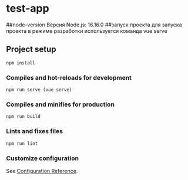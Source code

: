 # test-app
##node-version
Версия Node.js: 16.16.0
##запуск проекта
для запуска проекта в режиме разработки используется команда 
vue serve
## Project setup
```
npm install
```

### Compiles and hot-reloads for development
```
npm run serve (vue serve)
```

### Compiles and minifies for production
```
npm run build
```

### Lints and fixes files
```
npm run lint
```

### Customize configuration
See [Configuration Reference](https://cli.vuejs.org/config/).
